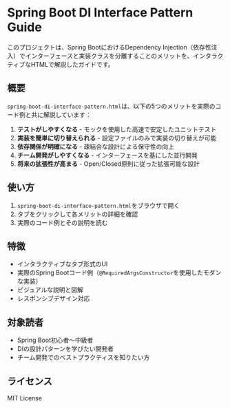 # Spring Boot DI Interface Pattern Guide

このプロジェクトは、Spring BootにおけるDependency Injection（依存性注入）でインターフェースと実装クラスを分離することのメリットを、インタラクティブなHTMLで解説したガイドです。

## 概要

`spring-boot-di-interface-pattern.html`は、以下の5つのメリットを実際のコード例と共に解説しています：

1. **テストがしやすくなる** - モックを使用した高速で安定したユニットテスト
2. **実装を簡単に切り替えられる** - 設定ファイルのみで実装の切り替えが可能
3. **依存関係が明確になる** - 疎結合な設計による保守性の向上
4. **チーム開発がしやすくなる** - インターフェースを基にした並行開発
5. **将来の拡張性が高まる** - Open/Closed原則に従った拡張可能な設計

## 使い方

1. `spring-boot-di-interface-pattern.html`をブラウザで開く
2. タブをクリックして各メリットの詳細を確認
3. 実際のコード例とその説明を読む

## 特徴

- インタラクティブなタブ形式のUI
- 実際のSpring Bootコード例（`@RequiredArgsConstructor`を使用したモダンな実装）
- ビジュアルな説明と図解
- レスポンシブデザイン対応

## 対象読者

- Spring Boot初心者〜中級者
- DIの設計パターンを学びたい開発者
- チーム開発でのベストプラクティスを知りたい方

## ライセンス

MIT License